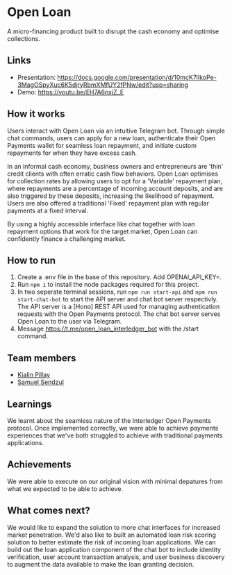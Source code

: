 # Open Loan

A micro-financing product built to disrupt the cash economy and optimise collections.

## Links

- Presentation: https://docs.google.com/presentation/d/10mcK7lIkoPe-3MagOSpyXuc6K5djryRbmXMfUY2fPNw/edit?usp=sharing
- Demo: https://youtu.be/EH7A6nxjZ_E

## How it works

Users interact with Open Loan via an intuitive Telegram bot. Through simple chat commands, users can apply for a new loan, authenticate their Open Payments wallet for seamless loan repayment, and initiate custom repayments for when they have excess cash.

In an informal cash economy, business owners and entrepreneurs are 'thin' credit clients with often erratic cash flow behaviors. Open Loan optimises for collection rates by allowing users to opt for a 'Variable' repayment plan, where repayments are a percentage of incoming account deposits, and are also triggered by these deposits, increasing the likelihood of repayment. Users are also offered a traditional 'Fixed' repayment plan with regular payments at a fixed interval.

By using a highly accessible interface like chat together with loan repayment options that work for the target market, Open Loan can confidently finance a challenging market.

## How to run

1. Create a .env file in the base of this repository. Add OPENAI_API_KEY=<your open API key>.
2. Run `npm i` to install the node packages required for this project.
3. In two seperate terminal sessions, run `npm run start-api` and `npm run start-chat-bot` to start the API server and chat bot server respectivly. The API server is a [Hono] REST API used for managing authentication requests with the Open Payments protocol. The chat bot server serves Open Loan to the user via Telegram.
4. Message https://t.me/open_loan_interledger_bot with the /start command.

## Team members

- [Kialin Pillay](https://github.com/kialanpillay)
- [Samuel Sendzul](https://github.com/Samuel-Sendzul)

## Learnings

We learnt about the seamless nature of the Interledger Open Payments protocol. Once implemented correctly, we were able to achieve payments experiences that we've both struggled to achieve with traditional payments applications.

## Achievements

We were able to execute on our original vision with minimal depatures from what we expected to be able to achieve.

## What comes next?

We would like to expand the solution to more chat interfaces for increased market penetration. We'd also like to built an automated loan risk scoring solution to better estimate the risk of incoming loan applications. We can build out the loan application component of the chat bot to include identity verification, user account transaction analysis, and user business discovery to augment the data available to make the loan granting decision.
